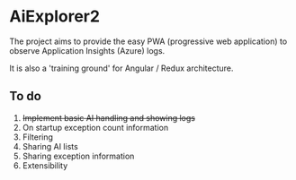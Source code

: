 # AiExplorer2

The project aims to provide the easy PWA (progressive web application) to observe Application Insights (Azure) logs.

It is also a 'training ground' for Angular / Redux architecture.

## To do
1. ~~Implement basic AI handling and showing logs~~
2. On startup exception count information
3. Filtering
4. Sharing AI lists
5. Sharing exception information
6. Extensibility